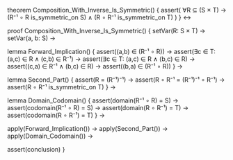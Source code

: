 theorem Composition_With_Inverse_Is_Symmetric() {
  assert(
    ∀R ⊆ (S × T) →
    (R⁻¹ ∘ R is_symmetric_on S) ∧
    (R ∘ R⁻¹ is_symmetric_on T)
  )
} ↔

proof Composition_With_Inverse_Is_Symmetric() {
  setVar(R: S × T) →
  setVar(a, b: S) →
  
  lemma Forward_Implication() {
    assert((a,b) ∈ (R⁻¹ ∘ R)) →
    assert(∃c ∈ T: (a,c) ∈ R ∧ (c,b) ∈ R⁻¹) →
    assert(∃c ∈ T: (a,c) ∈ R ∧ (b,c) ∈ R) →
    assert((c,a) ∈ R⁻¹ ∧ (b,c) ∈ R) →
    assert((b,a) ∈ (R⁻¹ ∘ R))
  } →
  
  lemma Second_Part() {
    assert(R = (R⁻¹)⁻¹) →
    assert(R ∘ R⁻¹ = (R⁻¹)⁻¹ ∘ R⁻¹) →
    assert(R ∘ R⁻¹ is_symmetric_on T)
  } →
  
  lemma Domain_Codomain() {
    assert(domain(R⁻¹ ∘ R) = S) →
    assert(codomain(R⁻¹ ∘ R) = S) →
    assert(domain(R ∘ R⁻¹) = T) →
    assert(codomain(R ∘ R⁻¹) = T)
  } →
  
  apply(Forward_Implication()) →
  apply(Second_Part()) →
  apply(Domain_Codomain()) →
  
  assert(conclusion)
}